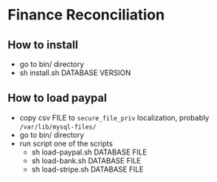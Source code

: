 # Finance Reconciliation

## How to install

* go to bin/ directory
* sh install.sh DATABASE VERSION

## How to load paypal

* copy csv FILE to `secure_file_priv` localization, probably `/var/lib/mysql-files/`
* go to bin/ directory
* run script one of the scripts
  * sh load-paypal.sh DATABASE FILE
  * sh load-bank.sh DATABASE FILE
  * sh load-stripe.sh DATABASE FILE
